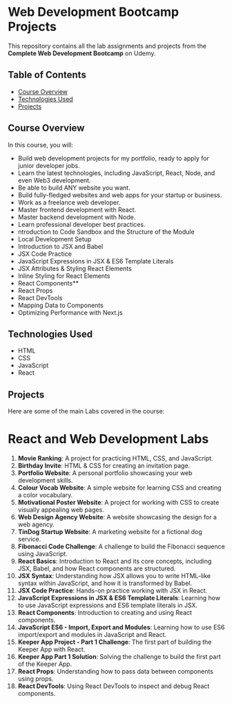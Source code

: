 # Web Development Bootcamp Projects

This repository contains all the lab assignments and projects from the **Complete Web Development Bootcamp** on Udemy.

## Table of Contents
- [Course Overview](#course-overview)
- [Technologies Used](#technologies-used)
- [Projects](#projects)



## Course Overview
In this course, you will:
- Build web development projects for my portfolio, ready to apply for junior developer jobs.
- Learn the latest technologies, including JavaScript, React, Node, and even Web3 development.
- Be able to build ANY website you want.
- Build fully-fledged websites and web apps for your startup or business.
- Work as a freelance web developer.
- Master frontend development with React.
- Master backend development with Node.
- Learn professional developer best practices.
- ntroduction to Code Sandbox and the Structure of the Module
- Local Development Setup
- Introduction to JSX and Babel
- JSX Code Practice
- JavaScript Expressions in JSX & ES6 Template Literals
- JSX Attributes & Styling React Elements
- Inline Styling for React Elements
- React Components**
- React Props
- React DevTools
- Mapping Data to Components
- Optimizing Performance with Next.js

## Technologies Used
- HTML
- CSS
- JavaScript
- React


## Projects
Here are some of the main Labs covered in the course:

# React and Web Development Labs

1. **Movie Ranking**: A project for practicing HTML, CSS, and JavaScript.
2. **Birthday Invite**: HTML & CSS for creating an invitation page.
3. **Portfolio Website**: A personal portfolio showcasing your web development skills.
4. **Colour Vocab Website**: A simple website for learning CSS and creating a color vocabulary.
5. **Motivational Poster Website**: A project for working with CSS to create visually appealing web pages.
6. **Web Design Agency Website**: A website showcasing the design for a web agency.
7. **TinDog Startup Website**: A marketing website for a fictional dog service.
8. **Fibonacci Code Challenge**: A challenge to build the Fibonacci sequence using JavaScript.
9. **React Basics**: Introduction to React and its core concepts, including JSX, Babel, and how React components are structured.
10. **JSX Syntax**: Understanding how JSX allows you to write HTML-like syntax within JavaScript, and how it is transformed by Babel.
11. **JSX Code Practice**: Hands-on practice working with JSX in React.
12. **JavaScript Expressions in JSX & ES6 Template Literals**: Learning how to use JavaScript expressions and ES6 template literals in JSX.
13. **React Components**: Introduction to creating and using React components.
14. **JavaScript ES6 - Import, Export and Modules**: Learning how to use ES6 import/export and modules in JavaScript and React.
15. **Keeper App Project - Part 1 Challenge**: The first part of building the Keeper App with React.
16. **Keeper App Part 1 Solution**: Solving the challenge to build the first part of the Keeper App.
17. **React Props**: Understanding how to pass data between components using props.
18. **React DevTools**: Using React DevTools to inspect and debug React components.

